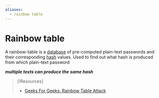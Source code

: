 ```yaml
---
aliases:
  - rainbow table
---
```

# Rainbow table
A rainbow-table is a [database](../../../coding/databases/DBMS.md) of pre-computed plain-text passwords and their corresponding [hash](../../../computers/concepts/cryptography/hashing.md) values. Used to find out what hash is produced from which plain-text password

***multiple texts can produce the same hash***

> [!Resources]
> - [Geeks For Geeks: Rainbow Table Attack](https://www.geeksforgeeks.org/understanding-rainbow-table-attack/)
